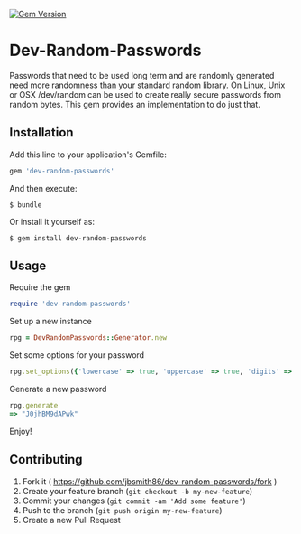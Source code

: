 [![Gem Version](https://badge.fury.io/rb/dev-random-passwords.svg)](http://badge.fury.io/rb/dev-random-passwords)
# Dev-Random-Passwords

Passwords that need to be used long term and are randomly generated need more randomness than your standard random library. On Linux, Unix or OSX /dev/random can be used to create really secure passwords from random bytes. This gem provides an implementation to do just that.

## Installation

Add this line to your application's Gemfile:

```ruby
gem 'dev-random-passwords'
```

And then execute:

    $ bundle

Or install it yourself as:

    $ gem install dev-random-passwords

## Usage
Require the gem

```ruby
require 'dev-random-passwords'
```

Set up a new instance
```ruby
rpg = DevRandomPasswords::Generator.new
```

Set some options for your password
```ruby
rpg.set_options({'lowercase' => true, 'uppercase' => true, 'digits' => true,  'length' => 12, 'requirements' => {'digits' => true, 'uppercase' => true, 'lowercase' => true}})
```

Generate a new password
```ruby
rpg.generate
=> "J0jhBM9dAPwk"
```

Enjoy!

## Contributing

1. Fork it ( https://github.com/jbsmith86/dev-random-passwords/fork )
2. Create your feature branch (`git checkout -b my-new-feature`)
3. Commit your changes (`git commit -am 'Add some feature'`)
4. Push to the branch (`git push origin my-new-feature`)
5. Create a new Pull Request
